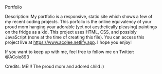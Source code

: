 Portfolio

Description:
My portfolio is a responsive, static site which shows a few of my recent coding projects. This porfolio is the online equivalency of your proud mom hanging your adorable (yet not aesthetically pleasing) paintings on the fridge as a kid. This project uses HTML, CSS, and possibly JavaScript (none at the time of creating this file). You can access this project live at https://www.acolee.netlify.app. I hope you enjoy!


If you want to keep up with me, feel free to follow me on Twitter:  @ACole893

Credits:
ME!!! The proud mom and adored child :)
